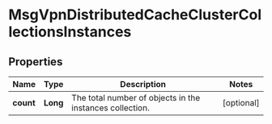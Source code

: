 
# MsgVpnDistributedCacheClusterCollectionsInstances

## Properties
Name | Type | Description | Notes
------------ | ------------- | ------------- | -------------
**count** | **Long** | The total number of objects in the instances collection. |  [optional]



